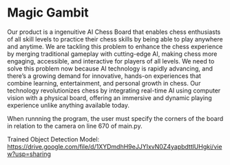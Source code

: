 # Magic Gambit
Our product is a ingenuitive AI Chess Board that enables chess enthusiasts of all skill levels to practice their chess skills by being able to play anywhere and anytime. We are tackling this problem to enhance the chess experience by merging traditional gameplay with cutting-edge AI, making chess more engaging, accessible, and interactive for players of all levels. We need to solve this problem now because AI technology is rapidly advancing, and there’s a growing demand for innovative, hands-on experiences that combine learning, entertainment, and personal growth in chess. Our technology revolutionizes chess by integrating real-time AI using computer vision with a physical board, offering an immersive and dynamic playing experience unlike anything available today.

When runnning the program, the user must specify the corners of the board in relation to the camera on line 670 of main.py.

Trained Object Detection Model: https://drive.google.com/file/d/1XYDmdhH9eJJYIxvN0Z4yapbdttlUHgki/view?usp=sharing

